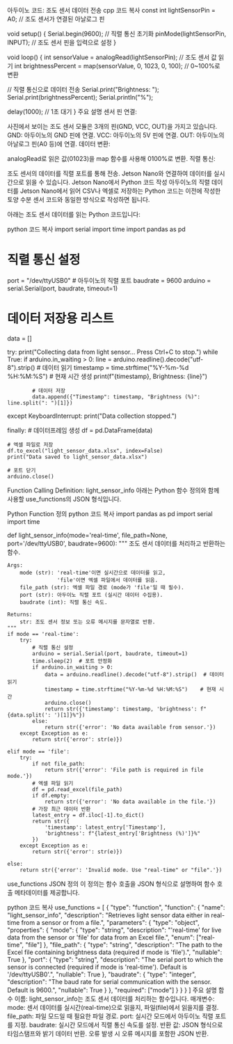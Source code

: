 아두이노 코드: 조도 센서 데이터 전송
cpp
코드 복사
const int lightSensorPin = A0; // 조도 센서가 연결된 아날로그 핀

void setup() {
  Serial.begin(9600); // 직렬 통신 초기화
  pinMode(lightSensorPin, INPUT); // 조도 센서 핀을 입력으로 설정
}

void loop() {
  int sensorValue = analogRead(lightSensorPin); // 조도 센서 값 읽기
  int brightnessPercent = map(sensorValue, 0, 1023, 0, 100); // 0~100%로 변환

  // 직렬 통신으로 데이터 전송
  Serial.print("Brightness: ");
  Serial.print(brightnessPercent);
  Serial.println("%");

  delay(1000); // 1초 대기
}
주요 설명
센서 핀 연결:

사진에서 보이는 조도 센서 모듈은 3개의 핀(GND, VCC, OUT)을 가지고 있습니다.
GND: 아두이노의 GND 핀에 연결.
VCC: 아두이노의 5V 핀에 연결.
OUT: 아두이노의 아날로그 핀(A0 등)에 연결.
데이터 변환:

analogRead로 읽은 값(01023)을 map 함수를 사용해 0100%로 변환.
직렬 통신:

조도 센서의 데이터를 직렬 포트를 통해 전송.
Jetson Nano와 연결하여 데이터를 실시간으로 읽을 수 있습니다.
Jetson Nano에서 Python 코드 작성
아두이노의 직렬 데이터를 Jetson Nano에서 읽어 CSV나 엑셀로 저장하는 Python 코드는 이전에 작성한 토양 수분 센서 코드와 동일한 방식으로 작성하면 됩니다.

아래는 조도 센서 데이터를 읽는 Python 코드입니다:

python
코드 복사
import serial
import time
import pandas as pd

# 직렬 통신 설정
port = "/dev/ttyUSB0"  # 아두이노의 직렬 포트
baudrate = 9600
arduino = serial.Serial(port, baudrate, timeout=1)

# 데이터 저장용 리스트
data = []

try:
    print("Collecting data from light sensor... Press Ctrl+C to stop.")
    while True:
        if arduino.in_waiting > 0:
            line = arduino.readline().decode("utf-8").strip()  # 데이터 읽기
            timestamp = time.strftime("%Y-%m-%d %H:%M:%S")    # 현재 시간 생성
            print(f"{timestamp}, Brightness: {line}")
            
            # 데이터 저장
            data.append({"Timestamp": timestamp, "Brightness (%)": line.split(": ")[1]})

except KeyboardInterrupt:
    print("Data collection stopped.")

finally:
    # 데이터프레임 생성
    df = pd.DataFrame(data)
    
    # 엑셀 파일로 저장
    df.to_excel("light_sensor_data.xlsx", index=False)
    print("Data saved to light_sensor_data.xlsx")
    
    # 포트 닫기
    arduino.close()


Function Calling Definition: light_sensor_info
아래는 Python 함수 정의와 함께 사용할 use_functions의 JSON 형식입니다.

Python Function 정의
python
코드 복사
import pandas as pd
import serial
import time

def light_sensor_info(mode='real-time', file_path=None, port='/dev/ttyUSB0', baudrate=9600):
    """
    조도 센서 데이터를 처리하고 반환하는 함수.

    Args:
        mode (str): 'real-time'이면 실시간으로 데이터를 읽고,
                    'file'이면 엑셀 파일에서 데이터를 읽음.
        file_path (str): 엑셀 파일 경로 (mode가 'file'일 때 필수).
        port (str): 아두이노 직렬 포트 (실시간 데이터 수집용).
        baudrate (int): 직렬 통신 속도.

    Returns:
        str: 조도 센서 정보 또는 오류 메시지를 문자열로 반환.
    """
    if mode == 'real-time':
        try:
            # 직렬 통신 설정
            arduino = serial.Serial(port, baudrate, timeout=1)
            time.sleep(2)  # 포트 안정화
            if arduino.in_waiting > 0:
                data = arduino.readline().decode("utf-8").strip()  # 데이터 읽기
                timestamp = time.strftime("%Y-%m-%d %H:%M:%S")    # 현재 시간
                arduino.close()
                return str({'timestamp': timestamp, 'brightness': f"{data.split(': ')[1]}%"})
            else:
                return str({'error': 'No data available from sensor.'})
        except Exception as e:
            return str({'error': str(e)})

    elif mode == 'file':
        try:
            if not file_path:
                return str({'error': 'File path is required in file mode.'})
            # 엑셀 파일 읽기
            df = pd.read_excel(file_path)
            if df.empty:
                return str({'error': 'No data available in the file.'})
            # 가장 최근 데이터 반환
            latest_entry = df.iloc[-1].to_dict()
            return str({
                'timestamp': latest_entry['Timestamp'],
                'brightness': f"{latest_entry['Brightness (%)']}%"
            })
        except Exception as e:
            return str({'error': str(e)})

    else:
        return str({'error': 'Invalid mode. Use "real-time" or "file".'})
use_functions JSON 정의
이 정의는 함수 호출을 JSON 형식으로 설명하여 함수 호출 메타데이터를 제공합니다.

python
코드 복사
use_functions = [
    {
        "type": "function",
        "function": {
            "name": "light_sensor_info",
            "description": "Retrieves light sensor data either in real-time from a sensor or from a file.",
            "parameters": {
                "type": "object",
                "properties": {
                    "mode": {
                        "type": "string",
                        "description": "'real-time' for live data from the sensor or 'file' for data from an Excel file.",
                        "enum": ["real-time", "file"]
                    },
                    "file_path": {
                        "type": "string",
                        "description": "The path to the Excel file containing brightness data (required if mode is 'file').",
                        "nullable": True
                    },
                    "port": {
                        "type": "string",
                        "description": "The serial port to which the sensor is connected (required if mode is 'real-time'). Default is '/dev/ttyUSB0'.",
                        "nullable": True
                    },
                    "baudrate": {
                        "type": "integer",
                        "description": "The baud rate for serial communication with the sensor. Default is 9600.",
                        "nullable": True
                    }
                },
                "required": ["mode"]
            }
        }
    }
]
주요 설명
함수 이름: light_sensor_info는 조도 센서 데이터를 처리하는 함수입니다.
매개변수:
mode: 센서 데이터를 실시간(real-time)으로 읽을지, 파일(file)에서 읽을지를 결정.
file_path: 파일 모드일 때 필요한 파일 경로.
port: 실시간 모드에서 아두이노 직렬 포트를 지정.
baudrate: 실시간 모드에서 직렬 통신 속도를 설정.
반환 값:
JSON 형식으로 타임스탬프와 밝기 데이터 반환.
오류 발생 시 오류 메시지를 포함한 JSON 반환.

